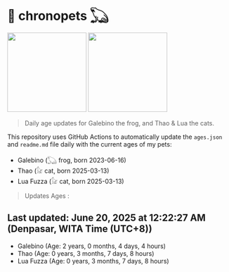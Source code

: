 # 🐾 chronopets 𓆏
<img src="https://github.com/user-attachments/assets/802b3632-7c4b-4232-a3a0-8b1d8fa6f04d" widht=180 height=180 >
<img src="https://github.com/user-attachments/assets/16687005-7ebb-4607-be57-0c8e528fed06" widht=180 height=180 >

> Daily age updates for Galebino the frog, and Thao & Lua the cats.

This repository uses GitHub Actions to automatically update the `ages.json` and `readme.md` file daily with the current ages of my pets: <br>
- Galebino (𓆏 frog, born 2023-06-16)
- Thao (𓃠 cat, born 2025-03-13)
- Lua Fuzza (𓃠 cat, born 2025-03-13)

> Updates Ages :

## Last updated: June 20, 2025 at 12:22:27 AM (Denpasar, WITA Time (UTC+8))

- Galebino (Age: 2 years, 0 months, 4 days, 4 hours)
- Thao (Age: 0 years, 3 months, 7 days, 8 hours)
- Lua Fuzza (Age: 0 years, 3 months, 7 days, 8 hours)

